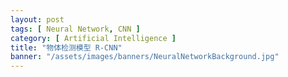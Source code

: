 ```yaml
---
layout: post
tags: [ Neural Network, CNN ]
category: [ Artificial Intelligence ]
title: "物体检测模型 R-CNN"
banner: "/assets/images/banners/NeuralNetworkBackground.jpg"
---
```


